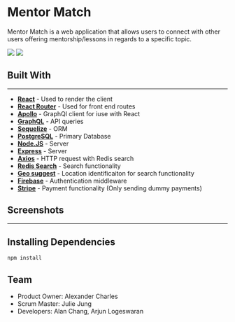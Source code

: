 # Mentor Match
Mentor Match is a web application that allows users to connect with other users offering mentorship/lessons in regards to a specific topic.

  <img src="https://media.giphy.com/media/1Bcxb1ar6iG4hNFqh8/giphy.gif">

  <img src="https://media.giphy.com/media/2voGcQpE13ldrKsh3L/giphy.gif">

  
## Built With
---
- **[React](https://reactjs.org/)** - Used to render the client
- **[React Router](https://www.npmjs.com/package/react-router)** - Used for front end routes 
- **[Apollo](https://www.apollographql.com/)** - GraphQl client for iuse with React
- **[GraphQL](https://graphql.org/)** - API queries
- **[Sequelize](http://docs.sequelizejs.com/)** - ORM
- **[PostgreSQL](https://www.postgresql.org/)** - Primary Database
- **[Node.JS](https://nodejs.org/en/)** - Server
- **[Express](https://expressjs.com/)** - Server
- **[Axios](https://github.com/axios/axios)** - HTTP request with Redis search
- **[Redis Search](https://github.com/RedisLabsModules/RediSearch)** - Search functionality
- **[Geo suggest](https://github.com/ubilabs/react-geosuggest)** - Location identificaiton for search functionality
- **[Firebase](https://firebase.google.com/)** - Authentication middleware
- **[Stripe](https://stripe.com/)** - Payment functionality (Only sending dummy payments)


## Screenshots
---


## Installing Dependencies

``` 
npm install
```

## Team
  - Product Owner: Alexander Charles
  - Scrum Master: Julie Jung
  - Developers: Alan Chang, Arjun Logeswaran




